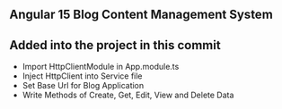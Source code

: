 ## Angular 15 Blog Content Management System

## Added into the project in this commit

- Import HttpClientModule in App.module.ts
- Inject HttpClient into Service file
- Set Base Url for Blog Application
- Write Methods of Create, Get, Edit, View and Delete Data
